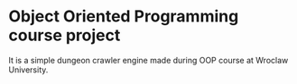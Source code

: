 # Object Oriented Programming course project
It is a simple dungeon crawler engine made during OOP course at Wroclaw University.
